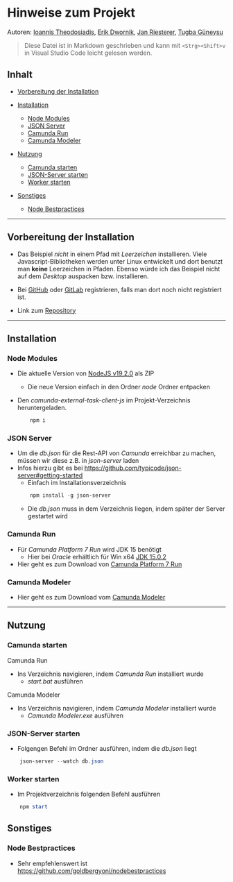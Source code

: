 # Hinweise zum Projekt
<!--
  Copyright (C) 2022 - present Ioannis Theodosiadis, Hochschule Karlsruhe
-->
Autoren: [Ioannis Theodosiadis](mailto:thio1011@h-ka.de), [Erik Dwornik](mailto:dwer1011@h-ka.de),
[Jan Riesterer](mailto:rija1027@h-ka.de), [Tugba Güneysu](mailto:gutu1011@h-ka.de)

> Diese Datei ist in Markdown geschrieben und kann mit `<Strg><Shift>v` in
> Visual Studio Code leicht gelesen werden.

## Inhalt
- [Vorbereitung der Installation](#vorbereitung-der-installation)
- [Installation](#installation)
  - [Node Modules](#node-modules)
  - [JSON Server](#json-server)
  - [Camunda Run](#camunda-run)
  - [Camunda Modeler](#camunda-modeler)
- [Nutzung](#nutzung)
  - [Camunda starten](#camunda-starten)
  - [JSON-Server starten](#json-server-starten)
  - [Worker starten](#worker-starten)

- [Sonstiges](#sonstiges)
  - [Node Bestpractices](#node-bestpractices)

---

## Vorbereitung der Installation

- Das Beispiel _nicht_ in einem Pfad mit _Leerzeichen_ installieren.
  Viele Javascript-Bibliotheken werden unter Linux entwickelt und dort benutzt
  man **keine** Leerzeichen in Pfaden. Ebenso würde ich das Beispiel nicht auf
  dem  _Desktop_ auspacken bzw. installieren.

- Bei [GitHub](https://github.com) oder [GitLab](https://gitlab.com)
  registrieren, falls man dort noch nicht registriert ist.

- Link zum [Repository](https://github.com/1oannis/camunda)

---

## Installation

### Node Modules

- Die aktuelle Version von [NodeJS v19.2.0](https://nodejs.org/download/release/v19.2.0/node-v19.2.0-win-x64.zip) als ZIP
  - Die neue Version einfach in den Ordner _node_ Ordner entpacken

- Den _camunda-external-task-client-js_ im Projekt-Verzeichnis heruntergeladen.
  ```powershell
      npm i
  ```

### JSON Server

- Um die _db.json_ für die Rest-API von _Camunda_ erreichbar zu machen, müssen wir diese z.B. in _json-server_ laden
- Infos hierzu gibt es bei https://github.com/typicode/json-server#getting-started
  - Einfach im Installationsverzeichnis 
  ```powershell
      npm install -g json-server
  ```
  - Die _db.json_ muss in dem Verzeichnis liegen, indem später der Server gestartet wird
### Camunda Run

- Für _Camunda Platform 7 Run_ wird JDK 15 benötigt
  - Hier bei _Oracle_ erhältlich für Win x64 [JDK 15.0.2](https://www.oracle.com/java/technologies/javase/jdk15-archive-downloads.html#license-lightbox)
- Hier geht es zum Download von [Camunda Platform 7 Run](https://downloads.camunda.cloud/release/camunda-bpm/run/7.18/camunda-bpm-run-7.18.0.zip)

### Camunda Modeler

- Hier geht es zum Download vom [Camunda Modeler](https://downloads.camunda.cloud/release/camunda-modeler/5.5.1/camunda-modeler-5.5.1-win-x64.zip)

---

## Nutzung

### Camunda starten

Camunda Run
- Ins Verzeichnis navigieren, indem _Camunda Run_ installiert wurde
  - _start.bat_ ausführen

Camunda Modeler
- Ins Verzeichnis navigieren, indem _Camunda Modeler_ installiert wurde
  - _Camunda Modeler.exe_ ausführen

### JSON-Server starten
- Folgengen Befehl im Ordner ausführen, indem die _db.json_ liegt
```powershell
    json-server --watch db.json
```

### Worker starten

- Im Projektverzeichnis folgenden Befehl ausführen
```powershell
    npm start
```



## Sonstiges

### Node Bestpractices

- Sehr empfehlenswert ist https://github.com/goldbergyoni/nodebestpractices